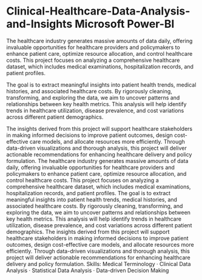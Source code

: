 # Clinical-Healthcare-Data-Analysis-and-Insights Microsoft Power-BI
The healthcare industry generates massive amounts of data daily, offering invaluable opportunities for healthcare providers and policymakers to enhance patient care, optimize resource allocation, and control healthcare costs. This project focuses on analyzing a comprehensive healthcare dataset, which includes medical examinations, hospitalization records, and patient profiles.

The goal is to extract meaningful insights into patient health trends, medical histories, and associated healthcare costs. By rigorously cleaning, transforming, and exploring the data, we aim to uncover patterns and relationships between key health metrics. This analysis will help identify trends in healthcare utilization, disease prevalence, and cost variations across different patient demographics.

The insights derived from this project will support healthcare stakeholders in making informed decisions to improve patient outcomes, design cost-effective care models, and allocate resources more efficiently. Through data-driven visualizations and thorough analysis, this project will deliver actionable recommendations for enhancing healthcare delivery and policy formulation.
The healthcare industry generates massive amounts of data daily, offering invaluable opportunities for healthcare providers and policymakers to enhance patient care, optimize resource allocation, and control healthcare costs. This project focuses on analyzing a comprehensive healthcare dataset, which includes medical examinations, hospitalization records, and patient profiles. The goal is to extract meaningful insights into patient health trends, medical histories, and associated healthcare costs. By rigorously cleaning, transforming, and exploring the data, we aim to uncover patterns and relationships between key health metrics. This analysis will help identify trends in healthcare utilization, disease prevalence, and cost variations across different patient demographics. The insights derived from this project will support healthcare stakeholders in making informed decisions to improve patient outcomes, design cost-effective care models, and allocate resources more efficiently. Through data-driven visualizations and thorough analysis, this project will deliver actionable recommendations for enhancing healthcare delivery and policy formulation.
Skills: Medical Terminology · Clinical Data Analysis · Statistical Data Analysis · Data-driven Decision Making
